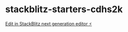 # stackblitz-starters-cdhs2k

[Edit in StackBlitz next generation editor ⚡️](https://stackblitz.com/~/github.com/kaikeatzxc/stackblitz-starters-cdhs2k)